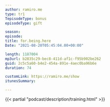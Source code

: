 ```yaml
---
author: ramiro.me
type: tr1
TepisodeType: bonus
episodeType: gift

season:
episode:
title: for.being.here
Date: "2021-08-20T05:45:04.00+00:00"

length: 1187004
mp3url: b2835c29-bec8-411d-af1c-f95b902be262
guid: 2c5c5a60-b4e2-454a-891e-4aec0ba96b6e
duration: 74

customLink: https://ramiro.me/show
itunesSummary: 

---
```

{{< partial "podcast/description/training.html" >}}

